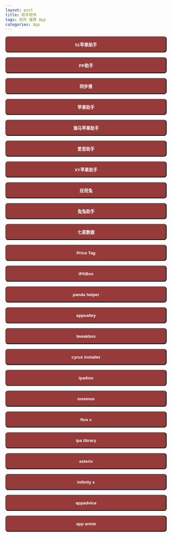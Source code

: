```yaml
---
layout: post
title: 助手软件
tags: 软件 推荐 App
categories: App
---
```

<style>
  .button2 {
    background-color: #963a3a;
    color: white;
	  font-weight: bold;
	  height: 50px;
	  width: 100%;
    margin-top: 1px;
    border-radius:8px
}
</style>

<a href="http://h5.51pgzs.com"> <button onclick="window.location.href" class="button2">51苹果助手</button> </a>

<a href="https://wap.25pp.com"> <button onclick="window.location.href" class="button2">PP助手</button> </a>

<a href="http://tui.tongbu.com/m/"> <button onclick="window.location.href" class="button2">同步推</button> </a>

<a href="http://zs.91.com/m2/pgzs.html"> <button onclick="window.location.href" class="button2">苹果助手</button> </a>

<a href="http://www.haima.me/iphone.html"> <button onclick="window.location.href" class="button2">海马苹果助手</button> </a>

<a href="https://m.i4.cn"> <button onclick="window.location.href" class="button2">爱思助手</button> </a>

<a href="http://tg.xyzs.com/dt/iphone.php"> <button onclick="window.location.href" class="button2">XY苹果助手</button> </a>

<a href="https://m.itools.cn"> <button onclick="window.location.href" class="button2">应用兔</button> </a>

<a href="http://www.tutuapp.com/index.php?r=site/mobileTutu2&t=ios&tab=zhengban"> <button onclick="window.location.href" class="button2">兔兔助手</button> </a>

<a href="https://itunes.apple.com/cn/app/%E4%B8%83%E9%BA%A6%E6%95%B0%E6%8D%AE/id1175302806?mt=8"> <button onclick="window.location.href" class="button2">七麦数据</button> </a>

<a href="https://itunes.apple.com/cn/app/price-tag-%E5%8F%91%E7%8E%B0%E5%A5%BD%E5%BA%94%E7%94%A8/id1166819590?mt=8"> <button onclick="window.location.href" class="button2">Price Tag</button> </a>

<a href="https://ipabox.store/home.html"> <button onclick="window.location.href" class="button2">iPABox</button> </a>

<a href="http://m.pandahelp.vip/regular"> <button onclick="window.location.href" class="button2">panda helper</button> </a>

<a href="https://appvalley.vip"> <button onclick="window.location.href" class="button2">appvalley</button> </a>

<a href="https://www.tweakboxapp.com"> <button onclick="window.location.href" class="button2">tweakbox</button> </a>

<a href="https://cyrusinstaller.com/#download"> <button onclick="window.location.href" class="button2">cyrus installer</button> </a>

<a href="https://www.ipa4ios.com/installer.html"> <button onclick="window.location.href" class="button2">ipa4ios</button> </a>

<a href="http://iosem.us/#"> <button onclick="window.location.href" class="button2">iosemus</button> </a>

<a href="https://ftios.vn/install/"> <button onclick="window.location.href" class="button2">ftos x</button> </a>

<a href="https://ipalibrary.org"> <button onclick="window.location.href" class="button2">ipa library</button> </a>

<a href="https://www.asterixinstaller.com"> <button onclick="window.location.href" class="button2">asterix</button> </a>

<a href="https://rink.hockeyapp.net/apps/5f324e8372d64a2bb73e32c917eea787?loading=false&secret="> <button onclick="window.location.href" class="button2">lnfinity x</button> </a>

<a href="https://itunes.apple.com/cn/app/apps-gone-free-%E6%AF%8F%E6%97%A5%E6%9C%80%E4%BD%B3apps/id470693788?mt=8"> <button onclick="window.location.href" class="button2">appadvice</button> </a>

<a href="https://itunes.apple.com/cn/app/app-annie/id660004961?mt=8"> <button onclick="window.location.href" class="button2">app annie</button> </a>
